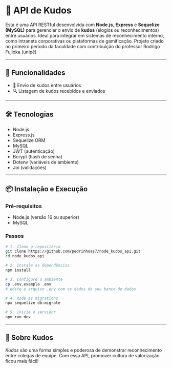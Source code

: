 
# 👏 API de Kudos

Esta é uma API RESTful desenvolvida com **Node.js**, **Express** e **Sequelize (MySQL)** para gerenciar o envio de **kudos** (elogios ou reconhecimentos) entre usuários. Ideal para integrar em sistemas de reconhecimento interno, como intranets corporativas ou plataformas de gamificação.
Projeto criado no primeiro periodo da faculdade com contribuição do professor Rodrigo Fujioka (unipê)

---

## 🚀 Funcionalidades

- 👏 Envio de kudos entre usuários
- 🔍 Listagem de kudos recebidos e enviados

---

## 🛠️ Tecnologias

- Node.js
- Express.js
- Sequelize ORM
- MySQL
- JWT (autenticação)
- Bcrypt (hash de senha)
- Dotenv (variáveis de ambiente)
- Joi (validações)

---

## 📦 Instalação e Execução

### Pré-requisitos

- Node.js (versão 16 ou superior)
- MySQL

### Passos

```bash
# 1. Clone o repositório
git clone https://github.com/pedrinhoas7/node_kudos_api.git
cd node_kudos_api

# 2. Instale as dependências
npm install

# 3. Configure o ambiente
cp .env.example .env
# edite o arquivo .env com os dados do seu banco de dados

# 4. Rode as migrations
npx sequelize db:migrate

# 5. Inicie o servidor
npm run dev
```

---


## 🧡 Sobre Kudos

*Kudos* são uma forma simples e poderosa de demonstrar reconhecimento entre colegas de equipe. Com essa API, promover cultura de valorização ficou mais fácil!

